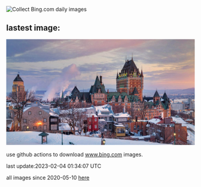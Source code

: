 ![Collect Bing.com daily images](https://github.com/counter2015/bing-daily-images/workflows/Collect%20Bing.com%20daily%20images/badge.svg)
## lastest image:
![](images/QuebecFrontenac.jpg)

use github actions to download www.bing.com images.

last update:2023-02-04 01:34:07 UTC

all images since 2020-05-10 [here](https://github.com/counter2015/bing-daily-images/tree/master/images) 
